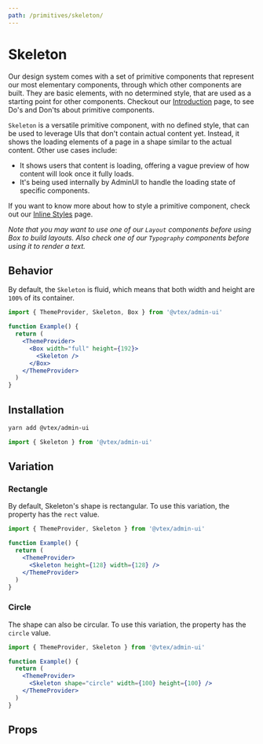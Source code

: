 ```yaml
---
path: /primitives/skeleton/
---
```


# Skeleton

Our design system comes with a set of primitive components that represent our most elementary components, through which other components are built. They are basic elements, with no determined style, that are used as a starting point for other components. Checkout our [Introduction](/primitives/introduction) page, to see Do's and Don'ts about primitive components. 

`Skeleton` is a versatile primitive component, with no defined style, that can be used to leverage UIs that don't contain actual content yet. Instead, it shows the loading elements of a page in a shape similar to the actual content. Other use cases include:
- It shows users that content is loading, offering a vague preview of how content will look once it fully loads.
- It's being used internally by AdminUI to handle the loading state of specific components.

If you want to know more about how to style a primitive component, check out our [Inline Styles](/theming/inline-styles/) page.

*Note that you may want to use one of our `Layout` components before using Box to build layouts. Also check one of our `Typography` components before using it to render a text.*



## Behavior

By default, the `Skeleton` is fluid, which means that both width and height are `100%` of its container.

```jsx
import { ThemeProvider, Skeleton, Box } from '@vtex/admin-ui'

function Example() {
  return (
    <ThemeProvider>
      <Box width="full" height={192}>
        <Skeleton />
      </Box>
    </ThemeProvider>
  )
}
```

## Installation

```sh static
yarn add @vtex/admin-ui
```

```jsx static
import { Skeleton } from '@vtex/admin-ui'
```

## Variation

### Rectangle

By default, Skeleton's shape is rectangular. To use this variation, the <highlight message="shape"></highlight> property has the `rect` value.

```jsx
import { ThemeProvider, Skeleton } from '@vtex/admin-ui'

function Example() {
  return (
    <ThemeProvider>
      <Skeleton height={128} width={128} />
    </ThemeProvider>
  )
}
```

### Circle

The shape can also be circular. To use this variation, the <highlight message="shape"></highlight> property has the `circle` value.

```jsx
import { ThemeProvider, Skeleton } from '@vtex/admin-ui'

function Example() {
  return (
    <ThemeProvider>
      <Skeleton shape="circle" width={100} height={100} />
    </ThemeProvider>
  )
}
```

## Props

<proptypes heading="Skeleton" component="Skeleton" />
